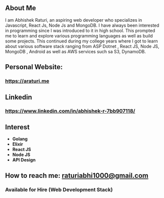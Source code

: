 ## About Me
I am Abhishek Raturi, an aspiring web developer who specializes in Javascript, React Js, Node Js and MongoDB. I have always been interested in programming since I was introduced to it in high school. This prompted me to learn and explore various programming languages as well as build some projects. This continued during my college years where I got to learn about various software stack ranging from ASP Dotnet , React JS, Node JS, MongoDB , Android as well as AWS services such sa S3, DynamoDB.

## Personal Website: 
### https://araturi.me

## Linkedin 
### https://www.linkedin.com/in/abhishek-r-7bb907118/

## Interest
- **Golang**
- **Elixir**
- **React JS**
- **Node JS**
- **API Design**

## How to reach me: raturiabhi1000@gmail.com

### Available for Hire (Web Development Stack)
